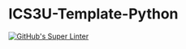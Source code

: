 # ICS3U-Template-Python

[![GitHub's Super Linter](https://github.com/michael-clermont1/ICS3U-Assignment-2-Python/workflows/GitHub's%20Super%20Linter/badge.svg)](https://github.com/michael-clermont1/ICS3U-Assignment-2-Python/actions)
